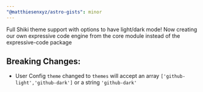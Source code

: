 ```yaml
---
"@matthiesenxyz/astro-gists": minor
---
```


Full Shiki theme support with options to have light/dark mode! Now creating our own expressive code engine from the core module instead of the expressive-code package

## Breaking Changes:

- User Config `theme` changed to `themes` will accept an array `['github-light','github-dark']` or a string `'github-dark'`